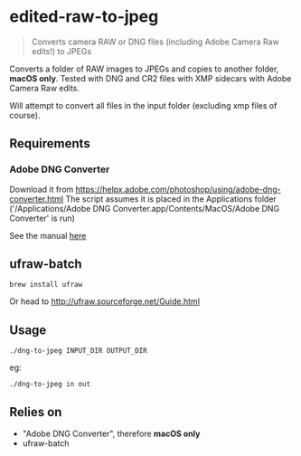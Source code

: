 # edited-raw-to-jpeg

>   Converts camera RAW or DNG files (including Adobe Camera Raw edits!) to JPEGs

Converts a folder of RAW images to JPEGs and copies to another folder, **macOS only**.
Tested with DNG and CR2 files with XMP sidecars with Adobe Camera Raw edits.

Will attempt to convert all files in the input folder (excluding xmp files of course).

## Requirements

### Adobe DNG Converter
Download it from https://helpx.adobe.com/photoshop/using/adobe-dng-converter.html
The script assumes it is placed in the Applications folder
('/Applications/Adobe DNG Converter.app/Contents/MacOS/Adobe DNG Converter' is run)

See the manual [here](http://wwwimages.adobe.com/www.adobe.com/content/dam/acom/en/products/photoshop/pdfs/dng_commandline.pdf)

## ufraw-batch

```
brew install ufraw
```

Or head to http://ufraw.sourceforge.net/Guide.html

## Usage

```
./dng-to-jpeg INPUT_DIR OUTPUT_DIR
```
eg:

```
./dng-to-jpeg in out
```

## Relies on
- "Adobe DNG Converter", therefore **macOS only**
- ufraw-batch
